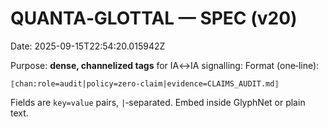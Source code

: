 # QUANTA‑GLOTTAL — SPEC (v20)
Date: 2025-09-15T22:54:20.015942Z

Purpose: **dense, channelized tags** for IA↔IA signalling:
Format (one‑line):
```
⟦chan:role=audit|policy=zero-claim|evidence=CLAIMS_AUDIT.md⟧
```
Fields are `key=value` pairs, `|`‑separated. Embed inside GlyphNet or plain text.
